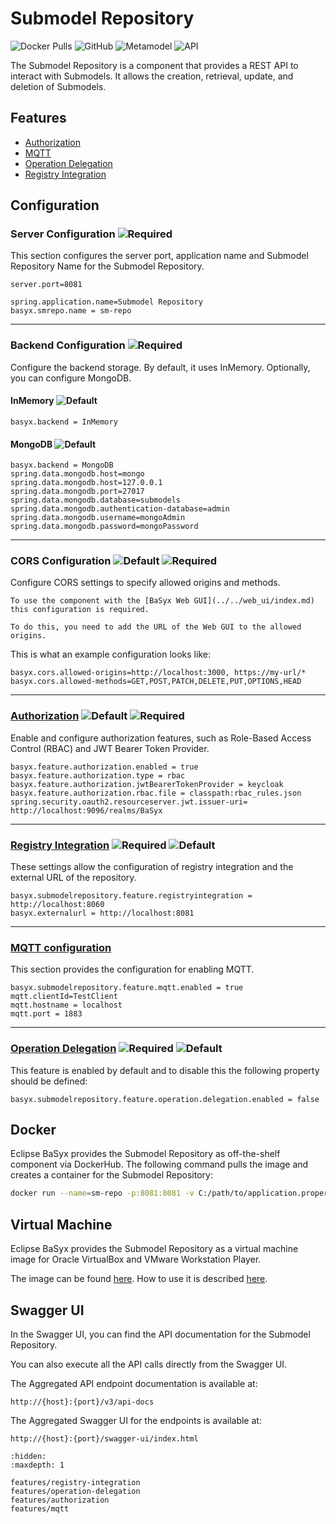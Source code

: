 # Submodel Repository

![Docker Pulls](https://img.shields.io/docker/pulls/eclipsebasyx/submodel-repository)
![GitHub](https://img.shields.io/github/license/eclipse-basyx/basyx-java-server-sdk)
![Metamodel](https://img.shields.io/badge/Metamodel-v3.0-yellow)
![API](https://img.shields.io/badge/API-v3.0-yellow)

The Submodel Repository is a component that provides a REST API to interact with Submodels. It allows the creation, retrieval, update, and deletion of Submodels.

## Features
- [Authorization](./features/authorization.md)
- [MQTT](./features/mqtt.md)
- [Operation Delegation](./features/operation-delegation.md)
- [Registry Integration](./features/registry-integration.md)

## Configuration
### Server Configuration ![Required](https://img.shields.io/badge/required-true-red)
This section configures the server port, application name and Submodel Repository Name for the Submodel Repository.
```properties
server.port=8081

spring.application.name=Submodel Repository
basyx.smrepo.name = sm-repo
```
---

### Backend Configuration ![Required](https://img.shields.io/badge/required-true-red)
Configure the backend storage. By default, it uses InMemory. Optionally, you can configure MongoDB.
#### InMemory ![Default](https://img.shields.io/badge/default-true-blue)
```properties
basyx.backend = InMemory
```
#### MongoDB ![Default](https://img.shields.io/badge/default-false-blue)
```properties
basyx.backend = MongoDB
spring.data.mongodb.host=mongo
spring.data.mongodb.host=127.0.0.1
spring.data.mongodb.port=27017
spring.data.mongodb.database=submodels
spring.data.mongodb.authentication-database=admin
spring.data.mongodb.username=mongoAdmin
spring.data.mongodb.password=mongoPassword
```
---


### CORS Configuration ![Default](https://img.shields.io/badge/default-false-blue) ![Required](https://img.shields.io/badge/required-false-red)
Configure CORS settings to specify allowed origins and methods.

```{warning}
To use the component with the [BaSyx Web GUI](../../web_ui/index.md) this configuration is required.

To do this, you need to add the URL of the Web GUI to the allowed origins.
```

This is what an example configuration looks like:

```properties
basyx.cors.allowed-origins=http://localhost:3000, https://my-url/*
basyx.cors.allowed-methods=GET,POST,PATCH,DELETE,PUT,OPTIONS,HEAD
```
---

### [Authorization](./features/authorization.md) ![Default](https://img.shields.io/badge/default-false-blue) ![Required](https://img.shields.io/badge/required-false-red)
Enable and configure authorization features, such as Role-Based Access Control (RBAC) and JWT Bearer Token Provider.
```properties
basyx.feature.authorization.enabled = true
basyx.feature.authorization.type = rbac
basyx.feature.authorization.jwtBearerTokenProvider = keycloak
basyx.feature.authorization.rbac.file = classpath:rbac_rules.json
spring.security.oauth2.resourceserver.jwt.issuer-uri= http://localhost:9096/realms/BaSyx

```
---

### [Registry Integration](./features/registry-integration.md) ![Required](https://img.shields.io/badge/default-false-blue) ![Default](https://img.shields.io/badge/required-false-red)
These settings allow the configuration of registry integration and the external URL of the repository.
```properties
basyx.submodelrepository.feature.registryintegration = http://localhost:8060
basyx.externalurl = http://localhost:8081
```
---

### [MQTT configuration](./features/mqtt.md)
This section provides the configuration for enabling MQTT.

```properties
basyx.submodelrepository.feature.mqtt.enabled = true
mqtt.clientId=TestClient
mqtt.hostname = localhost
mqtt.port = 1883
```
---

### [Operation Delegation](./features/operation-delegation.md) ![Required](https://img.shields.io/badge/default-true-blue) ![Default](https://img.shields.io/badge/required-false-red)
This feature is enabled by default and to disable this the following property should be defined:
```properties
basyx.submodelrepository.feature.operation.delegation.enabled = false
```

## Docker

Eclipse BaSyx provides the Submodel Repository as off-the-shelf component via DockerHub. The following command pulls the image and creates a container for the Submodel Repository:

```bash
docker run --name=sm-repo -p:8081:8081 -v C:/path/to/application.properties:/application/application.properties eclipsebasyx/submodel-repository:2.0.0-SNAPSHOT
```

## Virtual Machine
Eclipse BaSyx provides the Submodel Repository as a virtual machine image for Oracle VirtualBox and VMware Workstation Player. 

The image can be found [here](https://oc.iese.de/index.php/s/9JyJAuOlhh9vMUu). How to use it is described [here](../../../user_tutorials/virtualmachines/alpine_virtualmachine_setup_use.md).

## Swagger UI
In the Swagger UI, you can find the API documentation for the Submodel Repository.

You can also execute all the API calls directly from the Swagger UI.

The Aggregated API endpoint documentation is available at:

	http://{host}:{port}/v3/api-docs
	
The Aggregated Swagger UI for the endpoints is available at:

	http://{host}:{port}/swagger-ui/index.html

```{toctree}
:hidden:
:maxdepth: 1

features/registry-integration
features/operation-delegation
features/authorization
features/mqtt
```